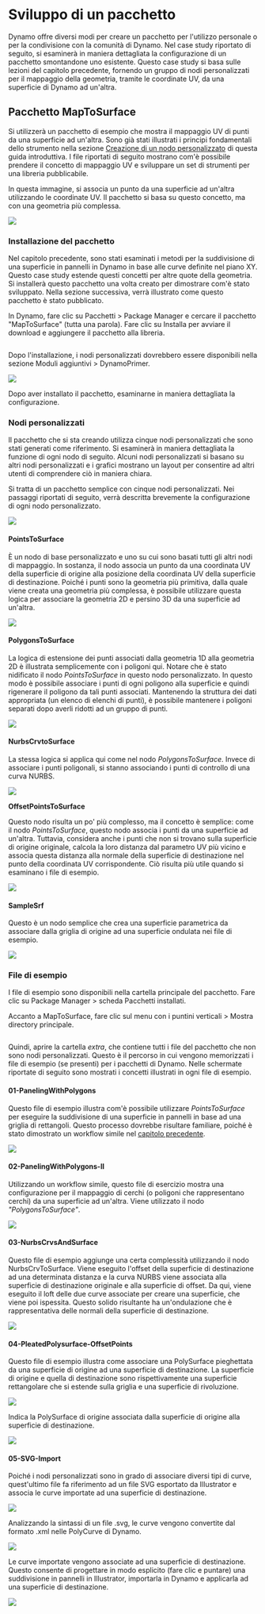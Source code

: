 # Sviluppo di un pacchetto

Dynamo offre diversi modi per creare un pacchetto per l'utilizzo personale o per la condivisione con la comunità di Dynamo. Nel case study riportato di seguito, si esaminerà in maniera dettagliata la configurazione di un pacchetto smontandone uno esistente. Questo case study si basa sulle lezioni del capitolo precedente, fornendo un gruppo di nodi personalizzati per il mappaggio della geometria, tramite le coordinate UV, da una superficie di Dynamo ad un'altra.

## Pacchetto MapToSurface

Si utilizzerà un pacchetto di esempio che mostra il mappaggio UV di punti da una superficie ad un'altra. Sono già stati illustrati i principi fondamentali dello strumento nella sezione [Creazione di un nodo personalizzato](../6-1\_custom-nodes/2-creating.md) di questa guida introduttiva. I file riportati di seguito mostrano com'è possibile prendere il concetto di mappaggio UV e sviluppare un set di strumenti per una libreria pubblicabile.

In questa immagine, si associa un punto da una superficie ad un'altra utilizzando le coordinate UV. Il pacchetto si basa su questo concetto, ma con una geometria più complessa.

![](../images/6-2/3/uvMap.jpg)

### Installazione del pacchetto

Nel capitolo precedente, sono stati esaminati i metodi per la suddivisione di una superficie in pannelli in Dynamo in base alle curve definite nel piano XY. Questo case study estende questi concetti per altre quote della geometria. Si installerà questo pacchetto una volta creato per dimostrare com'è stato sviluppato. Nella sezione successiva, verrà illustrato come questo pacchetto è stato pubblicato.

In Dynamo, fare clic su Pacchetti > Package Manager e cercare il pacchetto "MapToSurface" (tutta una parola). Fare clic su Installa per avviare il download e aggiungere il pacchetto alla libreria.

<figure><img src="../../.gitbook/assets/map-to-surface-install.png" alt=""><figcaption></figcaption></figure>

Dopo l'installazione, i nodi personalizzati dovrebbero essere disponibili nella sezione Moduli aggiuntivi > DynamoPrimer.

![](<../images/6-2/3/develop package - install package 02 (1) (2) (2).jpg>)

Dopo aver installato il pacchetto, esaminarne in maniera dettagliata la configurazione.

### Nodi personalizzati

Il pacchetto che si sta creando utilizza cinque nodi personalizzati che sono stati generati come riferimento. Si esaminerà in maniera dettagliata la funzione di ogni nodo di seguito. Alcuni nodi personalizzati si basano su altri nodi personalizzati e i grafici mostrano un layout per consentire ad altri utenti di comprendere ciò in maniera chiara.

Si tratta di un pacchetto semplice con cinque nodi personalizzati. Nei passaggi riportati di seguito, verrà descritta brevemente la configurazione di ogni nodo personalizzato.

![](<../images/6-2/3/develop package - custom nodes 01 (1) (1) (1).jpg>)

#### **PointsToSurface**

È un nodo di base personalizzato e uno su cui sono basati tutti gli altri nodi di mappaggio. In sostanza, il nodo associa un punto da una coordinata UV della superficie di origine alla posizione della coordinata UV della superficie di destinazione. Poiché i punti sono la geometria più primitiva, dalla quale viene creata una geometria più complessa, è possibile utilizzare questa logica per associare la geometria 2D e persino 3D da una superficie ad un'altra.

![](../images/6-2/3/developpackage-pointToSurface.jpg)

#### **PolygonsToSurface**

La logica di estensione dei punti associati dalla geometria 1D alla geometria 2D è illustrata semplicemente con i poligoni qui. Notare che è stato nidificato il nodo _PointsToSurface_ in questo nodo personalizzato. In questo modo è possibile associare i punti di ogni poligono alla superficie e quindi rigenerare il poligono da tali punti associati. Mantenendo la struttura dei dati appropriata (un elenco di elenchi di punti), è possibile mantenere i poligoni separati dopo averli ridotti ad un gruppo di punti.

![](../images/6-2/3/developpackage-polygonsToSurface.jpg)

#### **NurbsCrvtoSurface**

La stessa logica si applica qui come nel nodo _PolygonsToSurface_. Invece di associare i punti poligonali, si stanno associando i punti di controllo di una curva NURBS.

![](../images/6-2/3/developpackage-nurbsCrvtoSurface.jpg)

**OffsetPointsToSurface**

Questo nodo risulta un po' più complesso, ma il concetto è semplice: come il nodo _PointsToSurface_, questo nodo associa i punti da una superficie ad un'altra. Tuttavia, considera anche i punti che non si trovano sulla superficie di origine originale, calcola la loro distanza dal parametro UV più vicino e associa questa distanza alla normale della superficie di destinazione nel punto della coordinata UV corrispondente. Ciò risulta più utile quando si esaminano i file di esempio.

![](../images/6-2/3/developpackage-OffsetPointsToSurface.jpg)

#### **SampleSrf**

Questo è un nodo semplice che crea una superficie parametrica da associare dalla griglia di origine ad una superficie ondulata nei file di esempio.

![](../images/6-2/3/developpackage-sampleSrf.jpg)

### File di esempio

I file di esempio sono disponibili nella cartella principale del pacchetto. Fare clic su Package Manager > scheda Pacchetti installati.

Accanto a MapToSurface, fare clic sul menu con i puntini verticali > Mostra directory principale.

<figure><img src="../../.gitbook/assets/show-root-directory.png" alt=""><figcaption></figcaption></figure>

Quindi, aprire la cartella _extra_, che contiene tutti i file del pacchetto che non sono nodi personalizzati. Questo è il percorso in cui vengono memorizzati i file di esempio (se presenti) per i pacchetti di Dynamo. Nelle schermate riportate di seguito sono mostrati i concetti illustrati in ogni file di esempio.

#### **01-PanelingWithPolygons**

Questo file di esempio illustra com'è possibile utilizzare _PointsToSurface_ per eseguire la suddivisione di una superficie in pannelli in base ad una griglia di rettangoli. Questo processo dovrebbe risultare familiare, poiché è stato dimostrato un workflow simile nel [capitolo precedente](../6-1\_custom-nodes/2-creating.md).

![](../images/6-2/3/developpackage-samplefile01.jpg)

#### **02-PanelingWithPolygons-II**

Utilizzando un workflow simile, questo file di esercizio mostra una configurazione per il mappaggio di cerchi (o poligoni che rappresentano cerchi) da una superficie ad un'altra. Viene utilizzato il nodo _"PolygonsToSurface"_.

![](../images/6-2/3/developpackage-samplefile02.jpg)

#### **03-NurbsCrvsAndSurface**

Questo file di esempio aggiunge una certa complessità utilizzando il nodo NurbsCrvToSurface. Viene eseguito l'offset della superficie di destinazione ad una determinata distanza e la curva NURBS viene associata alla superficie di destinazione originale e alla superficie di offset. Da qui, viene eseguito il loft delle due curve associate per creare una superficie, che viene poi ispessita. Questo solido risultante ha un'ondulazione che è rappresentativa delle normali della superficie di destinazione.

![](../images/6-2/3/developpackage-samplefile03.jpg)

#### **04-PleatedPolysurface-OffsetPoints**

Questo file di esempio illustra come associare una PolySurface pieghettata da una superficie di origine ad una superficie di destinazione. La superficie di origine e quella di destinazione sono rispettivamente una superficie rettangolare che si estende sulla griglia e una superficie di rivoluzione.

![](../images/6-2/3/developpackage-samplefile04a.jpg)

Indica la PolySurface di origine associata dalla superficie di origine alla superficie di destinazione.

![](../images/6-2/3/developpackage-samplefile04b.jpg)

#### **05-SVG-Import**

Poiché i nodi personalizzati sono in grado di associare diversi tipi di curve, quest'ultimo file fa riferimento ad un file SVG esportato da Illustrator e associa le curve importate ad una superficie di destinazione.

![](../images/6-2/3/developpackage-samplefile05a.jpg)

Analizzando la sintassi di un file .svg, le curve vengono convertite dal formato .xml nelle PolyCurve di Dynamo.

![](../images/6-2/3/developpackage-samplefile05b.jpg)

Le curve importate vengono associate ad una superficie di destinazione. Questo consente di progettare in modo esplicito (fare clic e puntare) una suddivisione in pannelli in Illustrator, importarla in Dynamo e applicarla ad una superficie di destinazione.

![](../images/6-2/3/developpackage-samplefile05c.jpg)
